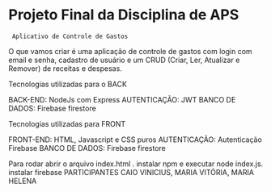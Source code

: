 # Projeto Final da Disciplina de APS
     Aplicativo de Controle de Gastos
O que vamos criar é uma aplicação de controle de gastos com login com email e senha, cadastro de usuário e um CRUD (Criar, Ler, Atualizar e Remover) de receitas e despesas.

  Tecnologias utilizadas para o BACK   
  
BACK-END: NodeJs com Express
AUTENTICAÇÃO: JWT
BANCO DE DADOS: Firebase firestore

  Tecnologias utilizadas para FRONT   
  
FRONT-END: HTML, Javascript e CSS puros
AUTENTICAÇÃO: Autenticação Firebase
BANCO DE DADOS: Firebase firestore

Para rodar abrir o arquivo index.html .  instalar npm e executar node index.js. instalar firebase
PARTICIPANTES CAIO VINICIUS, MARIA VITÓRIA, MARIA HELENA



